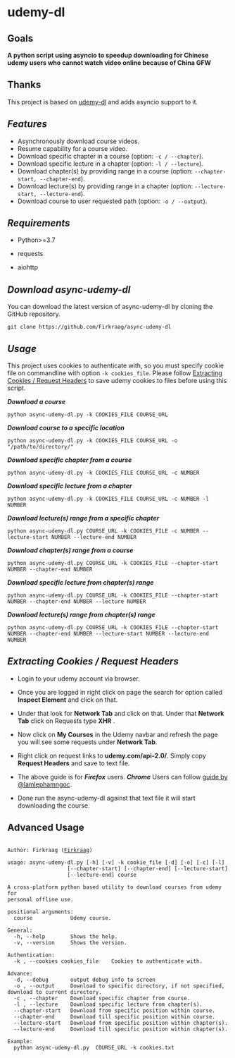 
# udemy-dl
## Goals

**A python script using asyncio to speedup downloading for Chinese udemy users who cannot watch video online because of China GFW**
## Thanks
   This project is based on [udemy-dl](https://github.com/r0oth3x49/udemy-dl) and adds asyncio support to it.
   
## ***Features***
- Asynchronously download course videos.
- Resume capability for a course video.
- Download specific chapter in a course (option: `-c / --chapter`).
- Download specific lecture in a chapter (option: `-l / --lecture`).
- Download chapter(s) by providing range in a course (option: `--chapter-start, --chapter-end`).
- Download lecture(s) by providing range in a chapter (option: `--lecture-start, --lecture-end`).
- Download course to user requested path (option: `-o / --output`).

## ***Requirements***

- Python>=3.7

- requests

- aiohttp

## ***Download async-udemy-dl***

You can download the latest version of async-udemy-dl by cloning the GitHub repository.

	git clone https://github.com/Firkraag/async-udemy-dl
	
## ***Usage***
This project uses cookies to authenticate with, so you must specify cookie file on commandline with option `-k cookies_file`. 
Please follow [Extracting Cookies / Request Headers](https://github.com/Firkraag/async-udemy-dl#extracting-cookies--request-headers) to save udemy cookies to files before using this script.

***Download a course***

    python async-udemy-dl.py -k COOKIES_FILE COURSE_URL
  
***Download course to a specific location***

    python async-udemy-dl.py -k COOKIES_FILE COURSE_URL -o "/path/to/directory/"
  
***Download specific chapter from a course***

    python async-udemy-dl.py -k COOKIES_FILE COURSE_URL -c NUMBER

***Download specific lecture from a chapter***

    python async-udemy-dl.py -k COOKIES_FILE COURSE_URL -c NUMBER -l NUMBER

***Download lecture(s) range from a specific chapter***

    python async-udemy-dl.py COURSE_URL -k COOKIES_FILE -c NUMBER --lecture-start NUMBER --lecture-end NUMBER

***Download chapter(s) range from a course***

    python async-udemy-dl.py COURSE_URL -k COOKIES_FILE --chapter-start NUMBER --chapter-end NUMBER

***Download specific lecture from chapter(s) range***

    python async-udemy-dl.py COURSE_URL -k COOKIES_FILE --chapter-start NUMBER --chapter-end NUMBER --lecture NUMBER

***Download lecture(s) range from chapter(s) range***

    python async-udemy-dl.py COURSE_URL -k COOKIES_FILE --chapter-start NUMBER --chapter-end NUMBER --lecture-start NUMBER --lecture-end NUMBER

## ***Extracting Cookies / Request Headers***

 - Login to your udemy account via browser.
 - Once you are logged in right click on page the search for option called **Inspect Element** and click on that.
 - Under that look for **Network Tab** and click on that. Under that **Network Tab** click on Requests type **XHR** .
 - Now click on **My Courses** in the Udemy navbar and refresh the page you will see some requests under **Network Tab**.
 - Right click on request links to **udemy.com/api-2.0/**. Simply copy **Request Headers** and save to text file.
 - The above guide is for ***Firefox*** users. ***Chrome*** Users can follow [guide by @lamlephamngoc](https://github.com/r0oth3x49/udemy-dl/issues/303#issuecomment-441345792).
 
 - Done run the async-udemy-dl against that text file it will start downloading the course.



## **Advanced Usage**

<pre><code>
Author: Firkraag (<a href="https://github.com/Firkraag/">Firkraag</a>)

usage: async-udemy-dl.py [-h] [-v] -k cookie_file [-d] [-o] [-c] [-l]
                   [--chapter-start] [--chapter-end] [--lecture-start]
                   [--lecture-end] course

A cross-platform python based utility to download courses from udemy for
personal offline use.

positional arguments:
  course            Udemy course.

General:
  -h, --help        Shows the help.
  -v, --version     Shows the version.

Authentication:
  -k , --cookies cookies_file    Cookies to authenticate with.

Advance:
  -d, --debug       output debug info to screen
  -o , --output     Download to specific directory, if not specified, download to current directory.
  -c , --chapter    Download specific chapter from course.
  -l , --lecture    Download specific lecture from chapter(s).
  --chapter-start   Download from specific position within course.
  --chapter-end     Download till specific position within course.
  --lecture-start   Download from specific position within chapter(s).
  --lecture-end     Download till specific position within chapter(s).

Example:
  python async-udemy-dl.py  COURSE_URL -k cookies.txt
</code></pre>

